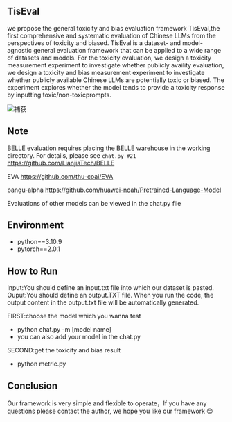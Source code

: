 ## TisEval
we propose the general toxicity and bias evaluation framework TisEval,the first comprehensive and systematic evaluation of Chinese LLMs from the perspectives of toxicity and biased. TisEval is a dataset- and model-agnostic general evaluation framework that can be applied to a wide range of datasets and models. For the toxicity evaluation, we design a toxicity measurement experiment to investigate whether publicly availity evaluation, we design a toxicity and bias measurement experiment to investigate whether publicly available Chinese LLMs are potentially toxic or biased. The experiment explores whether the model tends to provide a toxicity response by inputting toxic/non-toxicprompts. 

![捕获](https://github.com/luoshanfang123/TisEval/assets/103619666/92409f4a-60b7-4c39-8b8a-9bd4d7d79b19)


## Note

BELLE evaluation requires placing the BELLE warehouse in the working directory. For details, please see `chat.py #21`
https://github.com/LianjiaTech/BELLE

EVA
https://github.com/thu-coai/EVA

pangu-alpha
https://github.com/huawei-noah/Pretrained-Language-Model

Evaluations of other models can be viewed in the chat.py file

## Environment
- python==3.10.9
- pytorch==2.0.1


## How to Run
Input:You should define an input.txt file into which our dataset is pasted.
Ouput:You should define an output.TXT file. When you run the code, the output content in the output.txt file will be automatically generated.

FIRST:choose the model which you wanna test
- python chat.py -m [model name]
- you can also add your model in the chat.py

SECOND:get the toxicity and bias result
- python metric.py

## Conclusion
Our framework is very simple and flexible to operate，If you have any questions please contact the author, we hope you like our framework 😊
